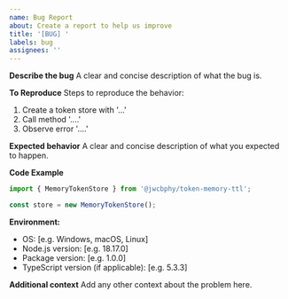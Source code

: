 ```yaml
---
name: Bug Report
about: Create a report to help us improve
title: '[BUG] '
labels: bug
assignees: ''
---
```


**Describe the bug**
A clear and concise description of what the bug is.

**To Reproduce**
Steps to reproduce the behavior:
1. Create a token store with '...'
2. Call method '....'
3. Observe error '....'

**Expected behavior**
A clear and concise description of what you expected to happen.

**Code Example**
```typescript
import { MemoryTokenStore } from '@jwcbphy/token-memory-ttl';

const store = new MemoryTokenStore();
```

**Environment:**
 - OS: [e.g. Windows, macOS, Linux]
 - Node.js version: [e.g. 18.17.0]
 - Package version: [e.g. 1.0.0]
 - TypeScript version (if applicable): [e.g. 5.3.3]

**Additional context**
Add any other context about the problem here.